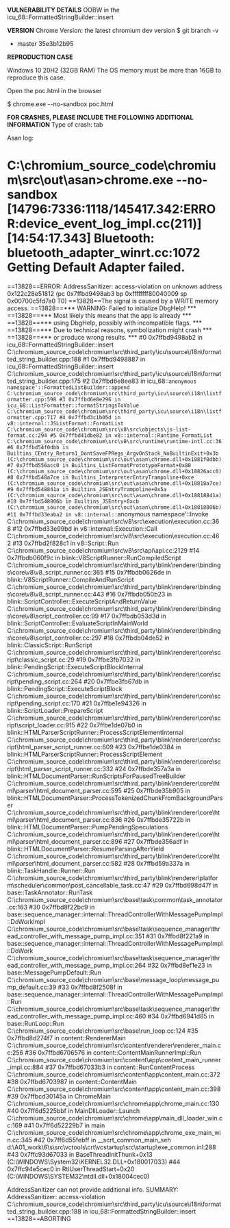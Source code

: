 <b>VULNERABILITY DETAILS</b>
OOBW in the icu_68::FormattedStringBuilder::insert 

<b>VERSION</b>
Chrome Version: the latest chromium dev version
$ git branch -v
* master 35e3b12b95 

<b>REPRODUCTION CASE</b>

Windows 10 20H2 (32GB RAM)
The OS memory must be more than 16GB to reproduce this case.

Open the poc.html in the browser

$ chrome.exe --no-sandbox poc.html


<b>FOR CRASHES, PLEASE INCLUDE THE FOLLOWING ADDITIONAL INFORMATION</b>
Type of crash: tab

Asan log:

C:\chromium_source_code\chromium\src\out\asan>chrome.exe --no-sandbox
[14796:7336:1118/145417.342:ERROR:device_event_log_impl.cc(211)] [14:54:17.343] Bluetooth: bluetooth_adapter_winrt.cc:1072 Getting Default Adapter failed.
=================================================================
==13828==ERROR: AddressSanitizer: access-violation on unknown address 0x122c28e51812 (pc 0x7ffbd9498ab3 bp 0xffffffff80040009 sp 0x00700c5fd7a0 T0)
==13828==The signal is caused by a WRITE memory access.
==13828==*** WARNING: Failed to initialize DbgHelp!              ***
==13828==*** Most likely this means that the app is already      ***
==13828==*** using DbgHelp, possibly with incompatible flags.    ***
==13828==*** Due to technical reasons, symbolization might crash ***
==13828==*** or produce wrong results.                           ***
    #0 0x7ffbd9498ab2 in icu_68::FormattedStringBuilder::insert C:\chromium_source_code\chromium\src\third_party\icu\source\i18n\formatted_string_builder.cpp:188
    #1 0x7ffbd9498887 in icu_68::FormattedStringBuilder::insert C:\chromium_source_code\chromium\src\third_party\icu\source\i18n\formatted_string_builder.cpp:175
    #2 0x7ffbd6e8ee83 in icu_68::`anonymous namespace'::FormattedListBuilder::append C:\chromium_source_code\chromium\src\third_party\icu\source\i18n\listformatter.cpp:598
    #3 0x7ffbd6e8e296 in icu_68::ListFormatter::formatStringsToValue C:\chromium_source_code\chromium\src\third_party\icu\source\i18n\listformatter.cpp:717
    #4 0x7ffbd3c1b05d in v8::internal::JSListFormat::FormatList C:\chromium_source_code\chromium\src\v8\src\objects\js-list-format.cc:294
    #5 0x7ffbd41dbe82 in v8::internal::Runtime_FormatList C:\chromium_source_code\chromium\src\v8\src\runtime\runtime-intl.cc:36
    #6 0x7ffbd54f0dbb in Builtins_CEntry_Return1_DontSaveFPRegs_ArgvOnStack_NoBuiltinExit+0x3b (C:\chromium_source_code\chromium\src\out\asan\chrome.dll+0x1881f0dbb)
    #7 0x7ffbd556acc0 in Builtins_ListFormatPrototypeFormat+0x80 (C:\chromium_source_code\chromium\src\out\asan\chrome.dll+0x18826acc0)
    #8 0x7ffbd548a7ce in Builtins_InterpreterEntryTrampoline+0xce (C:\chromium_source_code\chromium\src\out\asan\chrome.dll+0x18818a7ce)
    #9 0x7ffbd548841a in Builtins_JSEntryTrampoline+0x5a (C:\chromium_source_code\chromium\src\out\asan\chrome.dll+0x18818841a)
    #10 0x7ffbd548806b in Builtins_JSEntry+0xcb (C:\chromium_source_code\chromium\src\out\asan\chrome.dll+0x18818806b)
    #11 0x7ffbd33eaba2 in v8::internal::`anonymous namespace'::Invoke C:\chromium_source_code\chromium\src\v8\src\execution\execution.cc:368
    #12 0x7ffbd33e99bd in v8::internal::Execution::Call C:\chromium_source_code\chromium\src\v8\src\execution\execution.cc:462
    #13 0x7ffbd2f828c1 in v8::Script::Run C:\chromium_source_code\chromium\src\v8\src\api\api.cc:2129
    #14 0x7ffbdb060f9c in blink::V8ScriptRunner::RunCompiledScript C:\chromium_source_code\chromium\src\third_party\blink\renderer\bindings\core\v8\v8_script_runner.cc:365
    #15 0x7ffbdb0626de in blink::V8ScriptRunner::CompileAndRunScript C:\chromium_source_code\chromium\src\third_party\blink\renderer\bindings\core\v8\v8_script_runner.cc:443
    #16 0x7ffbdb050b23 in blink::ScriptController::ExecuteScriptAndReturnValue C:\chromium_source_code\chromium\src\third_party\blink\renderer\bindings\core\v8\script_controller.cc:99
    #17 0x7ffbdb053d3d in blink::ScriptController::EvaluateScriptInMainWorld C:\chromium_source_code\chromium\src\third_party\blink\renderer\bindings\core\v8\script_controller.cc:297
    #18 0x7ffbdb04de52 in blink::ClassicScript::RunScript C:\chromium_source_code\chromium\src\third_party\blink\renderer\core\script\classic_script.cc:29
    #19 0x7ffbe3fb7032 in blink::PendingScript::ExecuteScriptBlockInternal C:\chromium_source_code\chromium\src\third_party\blink\renderer\core\script\pending_script.cc:264
    #20 0x7ffbe3fb67db in blink::PendingScript::ExecuteScriptBlock C:\chromium_source_code\chromium\src\third_party\blink\renderer\core\script\pending_script.cc:170
    #21 0x7ffbe1e94326 in blink::ScriptLoader::PrepareScript C:\chromium_source_code\chromium\src\third_party\blink\renderer\core\script\script_loader.cc:915
    #22 0x7ffbe1de07b0 in blink::HTMLParserScriptRunner::ProcessScriptElementInternal C:\chromium_source_code\chromium\src\third_party\blink\renderer\core\script\html_parser_script_runner.cc:609
    #23 0x7ffbe1de0384 in blink::HTMLParserScriptRunner::ProcessScriptElement C:\chromium_source_code\chromium\src\third_party\blink\renderer\core\script\html_parser_script_runner.cc:332
    #24 0x7ffbde357a3a in blink::HTMLDocumentParser::RunScriptsForPausedTreeBuilder C:\chromium_source_code\chromium\src\third_party\blink\renderer\core\html\parser\html_document_parser.cc:595
    #25 0x7ffbde35b905 in blink::HTMLDocumentParser::ProcessTokenizedChunkFromBackgroundParser C:\chromium_source_code\chromium\src\third_party\blink\renderer\core\html\parser\html_document_parser.cc:836
    #26 0x7ffbde35722b in blink::HTMLDocumentParser::PumpPendingSpeculations C:\chromium_source_code\chromium\src\third_party\blink\renderer\core\html\parser\html_document_parser.cc:896
    #27 0x7ffbde356adf in blink::HTMLDocumentParser::ResumeParsingAfterYield C:\chromium_source_code\chromium\src\third_party\blink\renderer\core\html\parser\html_document_parser.cc:582
    #28 0x7ffbd59a337a in blink::TaskHandle::Runner::Run C:\chromium_source_code\chromium\src\third_party\blink\renderer\platform\scheduler\common\post_cancellable_task.cc:47
    #29 0x7ffbd698d47f in base::TaskAnnotator::RunTask C:\chromium_source_code\chromium\src\base\task\common\task_annotator.cc:163
    #30 0x7ffbd8f22bc9 in base::sequence_manager::internal::ThreadControllerWithMessagePumpImpl::DoWorkImpl C:\chromium_source_code\chromium\src\base\task\sequence_manager\thread_controller_with_message_pump_impl.cc:351
    #31 0x7ffbd8f221a9 in base::sequence_manager::internal::ThreadControllerWithMessagePumpImpl::DoWork C:\chromium_source_code\chromium\src\base\task\sequence_manager\thread_controller_with_message_pump_impl.cc:264
    #32 0x7ffbd8ef1e23 in base::MessagePumpDefault::Run C:\chromium_source_code\chromium\src\base\message_loop\message_pump_default.cc:39
    #33 0x7ffbd8f2508f in base::sequence_manager::internal::ThreadControllerWithMessagePumpImpl::Run C:\chromium_source_code\chromium\src\base\task\sequence_manager\thread_controller_with_message_pump_impl.cc:460
    #34 0x7ffbd6941d85 in base::RunLoop::Run C:\chromium_source_code\chromium\src\base\run_loop.cc:124
    #35 0x7ffbd8d274f7 in content::RendererMain C:\chromium_source_code\chromium\src\content\renderer\renderer_main.cc:256
    #36 0x7ffbd6706576 in content::ContentMainRunnerImpl::Run C:\chromium_source_code\chromium\src\content\app\content_main_runner_impl.cc:884
    #37 0x7ffbd67033b3 in content::RunContentProcess C:\chromium_source_code\chromium\src\content\app\content_main.cc:372
    #38 0x7ffbd6703987 in content::ContentMain C:\chromium_source_code\chromium\src\content\app\content_main.cc:398
    #39 0x7ffbcd30145a in ChromeMain C:\chromium_source_code\chromium\src\chrome\app\chrome_main.cc:130
    #40 0x7ff6d5225bbf in MainDllLoader::Launch C:\chromium_source_code\chromium\src\chrome\app\main_dll_loader_win.cc:169
    #41 0x7ff6d52229b7 in main C:\chromium_source_code\chromium\src\chrome\app\chrome_exe_main_win.cc:345
    #42 0x7ff6d55febff in __scrt_common_main_seh d:\A01\_work\6\s\src\vctools\crt\vcstartup\src\startup\exe_common.inl:288
    #43 0x7ffc93d67033 in BaseThreadInitThunk+0x13 (C:\WINDOWS\System32\KERNEL32.DLL+0x180017033)
    #44 0x7ffc94e5cec0 in RtlUserThreadStart+0x20 (C:\WINDOWS\SYSTEM32\ntdll.dll+0x18004cec0)

AddressSanitizer can not provide additional info.
SUMMARY: AddressSanitizer: access-violation C:\chromium_source_code\chromium\src\third_party\icu\source\i18n\formatted_string_builder.cpp:188 in icu_68::FormattedStringBuilder::insert
==13828==ABORTING

